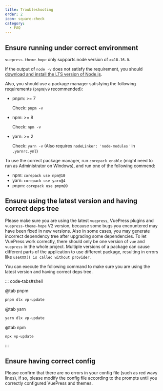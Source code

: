 ```yaml
---
title: Troubleshooting
order: 2
icon: square-check
category:
  - FAQ
---
```


## Ensure running under correct environment

`vuepress-theme-hope` only supports node version of `>=18.16.0`.

If the output of `node -v` does not satisfy the requirement, you should [download and install the LTS version of Node.js](../get-started/env.md#nodejs).

Also, you should use a package manager satisfying the following requirements (`pnpm@v9` recommended):

- pnpm: >= 7

  Check: `pnpm -v`

- npm: >= 8

  Check: `npm -v`

- yarn: >= 2

  Check: `yarn -v` (Also requires `nodeLinker: 'node-modules'` in `.yarnrc.yml`)

To use the correct package manager, run `corepack enable` (might need to run as Administrator on Windows), and run one of the following commend:

- npm: `corepack use npm@10`
- yarn: `corepack use yarn@4`
- pnpm: `corepack use pnpm@9`

## Ensure using the latest version and having correct deps tree

Please make sure you are using the latest `vuepress`, VuePress plugins and `vuepress-theme-hope` V2 version, because some bugs you encountered may have been fixed in new versions. Also in some cases, you may generate incorrect dependency tree after upgrading some dependencies. To let VuePress work correctly, there should only be one version of `vue` and `vuepress` in the whole project. Multiple versions of a package can cause different parts of the application to use different package, resulting in errors like `useXXX() is called without provider`.

You can execute the following command to make sure you are using the latest version and having correct deps tree.

::: code-tabs#shell

@tab pnpm

```bash
pnpm dlx vp-update
```

@tab yarn

```bash
yarn dlx vp-update
```

@tab npm

```bash
npx vp-update
```

:::

## Ensure having correct config

Please confirm that there are no errors in your config file (such as red wavy lines), if so, please modify the config file according to the prompts until you correctly configured VuePress and themes.
